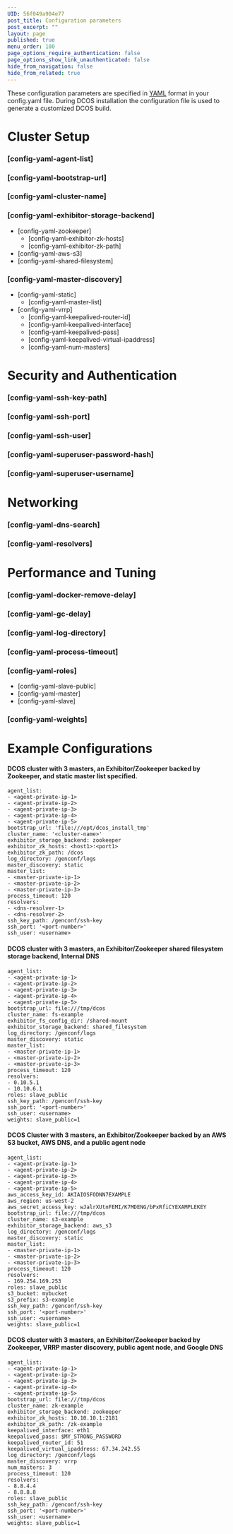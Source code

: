 ```yaml
---
UID: 56f049a904e77
post_title: Configuration parameters
post_excerpt: ""
layout: page
published: true
menu_order: 100
page_options_require_authentication: false
page_options_show_link_unauthenticated: false
hide_from_navigation: false
hide_from_related: true
---
```

These configuration parameters are specified in [YAML][1] format in your config.yaml file. During DCOS installation the configuration file is used to generate a customized DCOS build. <!-- A config.yaml template file is available [here][2]. -->

# Cluster Setup

### [config-yaml-agent-list]

### [config-yaml-bootstrap-url]

### [config-yaml-cluster-name]

### [config-yaml-exhibitor-storage-backend]

*   [config-yaml-zookeeper] 
    *   [config-yaml-exhibitor-zk-hosts]
    *   [config-yaml-exhibitor-zk-path]
*   [config-yaml-aws-s3]
*   [config-yaml-shared-filesystem]

### [config-yaml-master-discovery]

*   [config-yaml-static] 
    *   [config-yaml-master-list]
*   [config-yaml-vrrp] 
    *   [config-yaml-keepalived-router-id]
    *   [config-yaml-keepalived-interface]
    *   [config-yaml-keepalived-pass]
    *   [config-yaml-keepalived-virtual-ipaddress]
    *   [config-yaml-num-masters]

# Security and Authentication

### [config-yaml-ssh-key-path]

### [config-yaml-ssh-port]

### [config-yaml-ssh-user]

### [config-yaml-superuser-password-hash]

### [config-yaml-superuser-username]

# Networking

### [config-yaml-dns-search]

### [config-yaml-resolvers]

# Performance and Tuning

### [config-yaml-docker-remove-delay]

### [config-yaml-gc-delay]

### [config-yaml-log-directory]

### [config-yaml-process-timeout]

### [config-yaml-roles]

*   [config-yaml-slave-public]
*   [config-yaml-master]
*   [config-yaml-slave]

### [config-yaml-weights]

# <a name="examples1"></a>Example Configurations

#### DCOS cluster with 3 masters, an Exhibitor/Zookeeper backed by Zookeeper, and static master list specified.

    agent_list:
    - <agent-private-ip-1>
    - <agent-private-ip-2>
    - <agent-private-ip-3>
    - <agent-private-ip-4>
    - <agent-private-ip-5>
    bootstrap_url: 'file:///opt/dcos_install_tmp'
    cluster_name: '<cluster-name>'
    exhibitor_storage_backend: zookeeper
    exhibitor_zk_hosts: <host1>:<port1>
    exhibitor_zk_path: /dcos
    log_directory: /genconf/logs
    master_discovery: static 
    master_list:
    - <master-private-ip-1>
    - <master-private-ip-2>
    - <master-private-ip-3>
    process_timeout: 120
    resolvers:
    - <dns-resolver-1>
    - <dns-resolver-2>
    ssh_key_path: /genconf/ssh-key
    ssh_port: '<port-number>'
    ssh_user: <username>
    

#### <a name="shared"></a>DCOS cluster with 3 masters, an Exhibitor/Zookeeper shared filesystem storage backend, Internal DNS

    agent_list:
    - <agent-private-ip-1>
    - <agent-private-ip-2>
    - <agent-private-ip-3>
    - <agent-private-ip-4>
    - <agent-private-ip-5>
    bootstrap_url: file:///tmp/dcos
    cluster_name: fs-example
    exhibitor_fs_config_dir: /shared-mount
    exhibitor_storage_backend: shared_filesystem
    log_directory: /genconf/logs
    master_discovery: static
    master_list:
    - <master-private-ip-1>
    - <master-private-ip-2>
    - <master-private-ip-3>
    process_timeout: 120
    resolvers:
    - 0.10.5.1
    - 10.10.6.1
    roles: slave_public
    ssh_key_path: /genconf/ssh-key
    ssh_port: '<port-number>'
    ssh_user: <username>
    weights: slave_public=1
    

#### <a name="aws"></a>DCOS Cluster with 3 masters, an Exhibitor/Zookeeper backed by an AWS S3 bucket, AWS DNS, and a public agent node

    agent_list:
    - <agent-private-ip-1>
    - <agent-private-ip-2>
    - <agent-private-ip-3>
    - <agent-private-ip-4>
    - <agent-private-ip-5>
    aws_access_key_id: AKIAIOSFODNN7EXAMPLE
    aws_region: us-west-2
    aws_secret_access_key: wJalrXUtnFEMI/K7MDENG/bPxRfiCYEXAMPLEKEY
    bootstrap_url: file:///tmp/dcos
    cluster_name: s3-example
    exhibitor_storage_backend: aws_s3
    log_directory: /genconf/logs
    master_discovery: static
    master_list:
    - <master-private-ip-1>
    - <master-private-ip-2>
    - <master-private-ip-3>
    process_timeout: 120
    resolvers: 
    - 169.254.169.253
    roles: slave_public
    s3_bucket: mybucket
    s3_prefix: s3-example
    ssh_key_path: /genconf/ssh-key
    ssh_port: '<port-number>'
    ssh_user: <username>
    weights: slave_public=1
    

#### <a name="zk"></a>DCOS cluster with 3 masters, an Exhibitor/Zookeeper backed by Zookeeper, VRRP master discovery, public agent node, and Google DNS

    agent_list:
    - <agent-private-ip-1>
    - <agent-private-ip-2>
    - <agent-private-ip-3>
    - <agent-private-ip-4>
    - <agent-private-ip-5>
    bootstrap_url: file:///tmp/dcos
    cluster_name: zk-example
    exhibitor_storage_backend: zookeeper
    exhibitor_zk_hosts: 10.10.10.1:2181
    exhibitor_zk_path: /zk-example
    keepalived_interface: eth1
    keepalived_pass: $MY_STRONG_PASSWORD
    keepalived_router_id: 51
    keepalived_virtual_ipaddress: 67.34.242.55
    log_directory: /genconf/logs
    master_discovery: vrrp
    num_masters: 3
    process_timeout: 120
    resolvers: 
    - 8.8.4.4
    - 8.8.8.8
    roles: slave_public
    ssh_key_path: /genconf/ssh-key
    ssh_port: '<port-number>'
    ssh_user: <username>
    weights: slave_public=1

 [1]: https://en.wikipedia.org/wiki/YAML